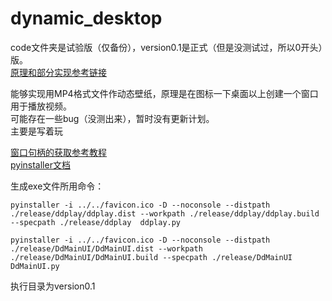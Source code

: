 # dynamic_desktop  
code文件夹是试验版（仅备份），version0.1是正式（但是没测试过，所以0开头）版。  
[原理和部分实现参考链接](https://blog.csdn.net/hhladminhhl/article/details/119902562?spm=1001.2014.3001.5506)  

能够实现用MP4格式文件作动态壁纸，原理是在图标一下桌面以上创建一个窗口用于播放视频。  
可能存在一些bug（没测出来），暂时没有更新计划。  
主要是写着玩  

[窗口句柄的获取参考教程](https://blog.csdn.net/freeking101/article/details/88249944)   
[pyinstaller文档](https://pyinstaller.org/en/stable/usage.html)  

生成exe文件所用命令：  
```
pyinstaller -i ../../favicon.ico -D --noconsole --distpath ./release/ddplay/ddplay.dist --workpath ./release/ddplay/ddplay.build --specpath ./release/ddplay  ddplay.py
``` 
```
pyinstaller -i ../../favicon.ico -D --noconsole --distpath ./release/DdMainUI/DdMainUI.dist --workpath ./release/DdMainUI/DdMainUI.build --specpath ./release/DdMainUI DdMainUI.py
```  
执行目录为version0.1  
